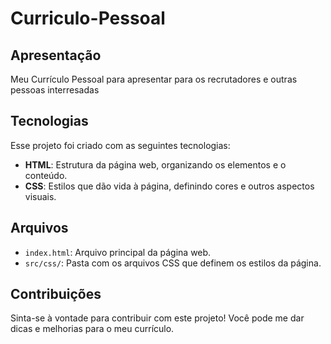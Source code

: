 # Curriculo-Pessoal

## Apresentação
Meu Currículo Pessoal para apresentar para os recrutadores e outras pessoas interresadas

## Tecnologias 
Esse projeto foi criado com as seguintes tecnologias:

* **HTML**: Estrutura da página web, organizando os elementos e o conteúdo.
* **CSS**: Estilos que dão vida à página, definindo cores e outros aspectos visuais.

## Arquivos

*   `index.html`: Arquivo principal da página web.
*   `src/css/`: Pasta com os arquivos CSS que definem os estilos da página.


## Contribuições

Sinta-se à vontade para contribuir com este projeto! Você pode me dar dicas e melhorias para o meu currículo.
